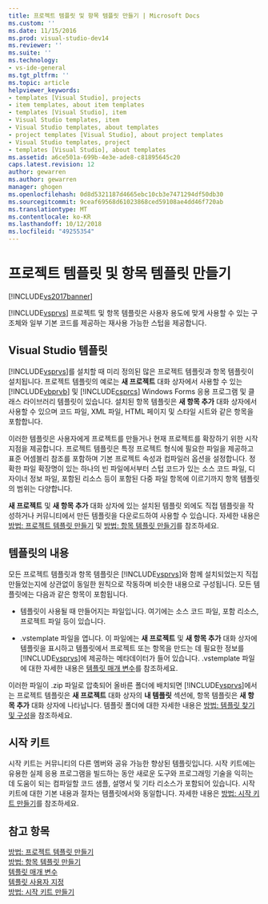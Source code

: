```yaml
---
title: 프로젝트 템플릿 및 항목 템플릿 만들기 | Microsoft Docs
ms.custom: ''
ms.date: 11/15/2016
ms.prod: visual-studio-dev14
ms.reviewer: ''
ms.suite: ''
ms.technology:
- vs-ide-general
ms.tgt_pltfrm: ''
ms.topic: article
helpviewer_keywords:
- templates [Visual Studio], projects
- item templates, about item templates
- templates [Visual Studio], item
- Visual Studio templates, item
- Visual Studio templates, about templates
- project templates [Visual Studio], about project templates
- Visual Studio templates, project
- templates [Visual Studio], about templates
ms.assetid: a6ce501a-699b-4e3e-ade8-c81895645c20
caps.latest.revision: 12
author: gewarren
ms.author: gewarren
manager: ghogen
ms.openlocfilehash: 0d8d5321187d4665ebc10cb3e7471294df50db30
ms.sourcegitcommit: 9ceaf69568d61023868ced59108ae4dd46f720ab
ms.translationtype: MT
ms.contentlocale: ko-KR
ms.lasthandoff: 10/12/2018
ms.locfileid: "49255354"
---
```

# <a name="creating-project-and-item-templates"></a>프로젝트 템플릿 및 항목 템플릿 만들기
[!INCLUDE[vs2017banner](../includes/vs2017banner.md)]

[!INCLUDE[vsprvs](../includes/vsprvs-md.md)] 프로젝트 및 항목 템플릿은 사용자 용도에 맞게 사용할 수 있는 구조체와 일부 기본 코드를 제공하는 재사용 가능한 스텁을 제공합니다.  
  
## <a name="visual-studio-templates"></a>Visual Studio 템플릿  
 [!INCLUDE[vsprvs](../includes/vsprvs-md.md)]를 설치할 때 미리 정의된 많은 프로젝트 템플릿과 항목 템플릿이 설치됩니다. 프로젝트 템플릿의 예로는 **새 프로젝트** 대화 상자에서 사용할 수 있는 [!INCLUDE[vbprvb](../includes/vbprvb-md.md)] 및 [!INCLUDE[csprcs](../includes/csprcs-md.md)] Windows Forms 응용 프로그램 및 클래스 라이브러리 템플릿이 있습니다. 설치된 항목 템플릿은 **새 항목 추가** 대화 상자에서 사용할 수 있으며 코드 파일, XML 파일, HTML 페이지 및 스타일 시트와 같은 항목을 포함합니다.  
  
 이러한 템플릿은 사용자에게 프로젝트를 만들거나 현재 프로젝트를 확장하기 위한 시작 지점을 제공합니다. 프로젝트 템플릿은 특정 프로젝트 형식에 필요한 파일을 제공하고 표준 어셈블리 참조를 포함하며 기본 프로젝트 속성과 컴파일러 옵션을 설정합니다. 정확한 파일 확장명이 있는 하나의 빈 파일에서부터 스텁 코드가 있는 소스 코드 파일, 디자이너 정보 파일, 포함된 리소스 등이 포함된 다중 파일 항목에 이르기까지 항목 템플릿의 범위는 다양합니다.  
  
 **새 프로젝트** 및 **새 항목 추가** 대화 상자에 있는 설치된 템플릿 외에도 직접 템플릿을 작성하거나 커뮤니티에서 만든 템플릿을 다운로드하여 사용할 수 있습니다. 자세한 내용은 [방법: 프로젝트 템플릿 만들기](../ide/how-to-create-project-templates.md) 및 [방법: 항목 템플릿 만들기](../ide/how-to-create-item-templates.md)를 참조하세요.  
  
## <a name="contents-of-a-template"></a>템플릿의 내용  
 모든 프로젝트 템플릿과 항목 템플릿은 [!INCLUDE[vsprvs](../includes/vsprvs-md.md)]와 함께 설치되었는지 직접 만들었는지에 상관없이 동일한 원칙으로 작동하며 비슷한 내용으로 구성됩니다. 모든 템플릿에는 다음과 같은 항목이 포함됩니다.  
  
-   템플릿이 사용될 때 만들어지는 파일입니다. 여기에는 소스 코드 파일, 포함 리소스, 프로젝트 파일 등이 있습니다.  
  
-   .vstemplate 파일을 엽니다. 이 파일에는 **새 프로젝트** 및 **새 항목 추가** 대화 상자에 템플릿을 표시하고 템플릿에서 프로젝트 또는 항목을 만드는 데 필요한 정보를 [!INCLUDE[vsprvs](../includes/vsprvs-md.md)]에 제공하는 메타데이터가 들어 있습니다. .vstemplate 파일에 대한 자세한 내용은 [템플릿 매개 변수](../ide/template-parameters.md)를 참조하세요.  
  
 이러한 파일이 .zip 파일로 압축되어 올바른 폴더에 배치되면 [!INCLUDE[vsprvs](../includes/vsprvs-md.md)]에서는 프로젝트 템플릿은 **새 프로젝트** 대화 상자의 **내 템플릿** 섹션에, 항목 템플릿은 **새 항목 추가** 대화 상자에 나타납니다. 템플릿 폴더에 대한 자세한 내용은 [방법: 템플릿 찾기 및 구성](../ide/how-to-locate-and-organize-project-and-item-templates.md)을 참조하세요.  
  
## <a name="starter-kits"></a>시작 키트  
 시작 키트는 커뮤니티의 다른 멤버와 공유 가능한 향상된 템플릿입니다. 시작 키트에는 유용한 실제 응용 프로그램을 빌드하는 동안 새로운 도구와 프로그래밍 기술을 익히는 데 도움이 되는 컴파일할 코드 샘플, 설명서 및 기타 리소스가 포함되어 있습니다. 시작 키트에 대한 기본 내용과 절차는 템플릿에서와 동일합니다. 자세한 내용은 [방법: 시작 키트 만들기](../ide/how-to-create-starter-kits.md)를 참조하세요.  
  
## <a name="see-also"></a>참고 항목  
 [방법: 프로젝트 템플릿 만들기](../ide/how-to-create-project-templates.md)   
 [방법: 항목 템플릿 만들기](../ide/how-to-create-item-templates.md)   
 [템플릿 매개 변수](../ide/template-parameters.md)   
 [템플릿 사용자 지정](../ide/customizing-project-and-item-templates.md)   
 [방법: 시작 키트 만들기](../ide/how-to-create-starter-kits.md)



